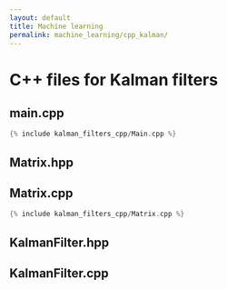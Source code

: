 ```yaml
---
layout: default
title: Machine learning
permalink: machine_learning/cpp_kalman/
---
```


# C++ files for Kalman filters

## main.cpp

```cpp
{% include kalman_filters_cpp/Main.cpp %}
```
## Matrix.hpp

## Matrix.cpp

```cpp
{% include kalman_filters_cpp/Matrix.cpp %}
```

## KalmanFilter.hpp

## KalmanFilter.cpp
